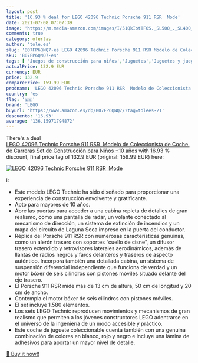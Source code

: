 ```yaml
---
layout: post
title: '16.93 % deal for LEGO 42096 Technic Porsche 911 RSR  Mode'
date: 2021-07-08 07:07:39
image: 'https://m.media-amazon.com/images/I/51QkIotTFOS._SL500_._SL400_.jpg'
comments: true
category: ofertas
author: 'tole.es'
slug: 'B07FP6QNQ7-es LEGO 42096 Technic Porsche 911 RSR Modelo de Coleccionista...'
sku: 'B07FP6QNQ7-es'
tags: [ 'Juegos de construcción para niños','Juguetes','Juguetes y juegos','lego', ]
actualPrice: 132.9 EUR
currency: EUR
price: 132.9
comparePrice: 159.99 EUR
prodname: 'LEGO 42096 Technic Porsche 911 RSR  Modelo de Coleccionista de Coche de Carreras Set de Construcción para Niños +10 años'
country: 'es'
flag: '🇪🇸'
brand: 'LEGO'
buyurl: 'https://www.amazon.es/dp/B07FP6QNQ7/?tag=tolees-21'
descuento: '16.93'
average: '136.15971794872'
---
```


There's a deal [LEGO 42096 Technic Porsche 911 RSR  Modelo de Coleccionista de Coche de Carreras Set de Construcción para Niños +10 años](https://www.amazon.es/dp/B07FP6QNQ7/?tag=tolees-21)  with  16.93 % discount, final price tag of  132.9 EUR (original: 159.99 EUR) here:

[![LEGO 42096 Technic Porsche 911 RSR  Mode](https://m.media-amazon.com/images/I/51QkIotTFOS._SL500_._SL400_.jpg)](https://www.amazon.es/dp/B07FP6QNQ7/?tag=tolees-21)

ℹ️:

- Este modelo LEGO Technic ha sido diseñado para proporcionar una experiencia de construcción envolvente y gratificante.
- Apto para mayores de 10 años.
- Abre las puertas para acceder a una cabina repleta de detalles de gran realismo, como una pantalla de radar, un volante conectado al mecanismo de dirección, un sistema de extinción de incendios y un mapa del circuito de Laguna Seca impreso en la puerta del conductor.
- Réplica del Porsche 911 RSR con numerosas características genuinas, como un alerón trasero con soportes “cuello de cisne”, un difusor trasero extendido y retrovisores laterales aerodinámicos, además de llantas de radios negros y faros delanteros y traseros de aspecto auténtico. Incorpora también una detallada cabina, un sistema de suspensión diferencial independiente que funciona de verdad y un motor bóxer de seis cilindros con pistones móviles situado delante del eje trasero.
- El Porsche 911 RSR mide más de 13 cm de altura, 50 cm de longitud y 20 cm de ancho.
- Contempla el motor bóxer de seis cilindros con pistones móviles.
- El set incluye 1.580 elementos.
- Los sets LEGO Technic reproducen movimientos y mecanismos de gran realismo que permiten a los jóvenes constructores LEGO adentrarse en el universo de la ingeniería de un modo accesible y práctico.
- Este coche de juguete coleccionable cuenta también con una genuina combinación de colores en blanco, rojo y negro e incluye una lámina de adhesivos para aportar un mayor nivel de detalle.

[🛒 Buy it now!!](https://www.amazon.es/dp/B07FP6QNQ7/?tag=tolees-21)
